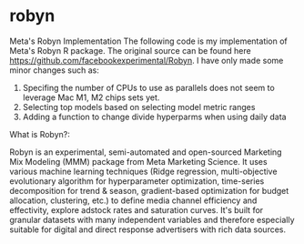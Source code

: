 # robyn
Meta's Robyn Implementation
The following code is my implementation of Meta's Robyn R package. The original source can be found here https://github.com/facebookexperimental/Robyn.
I have only made some minor changes such as:

1. Specifing the number of CPUs to use as parallels does not seem to leverage Mac M1, M2 chips sets yet. 
2. Selecting top models based on selecting model metric ranges
3. Adding a function to change divide hyperparms when using daily data

What is Robyn?: 

Robyn is an experimental, semi-automated and open-sourced Marketing Mix Modeling (MMM) package from Meta Marketing Science. It uses various machine learning techniques (Ridge regression, multi-objective evolutionary algorithm for hyperparameter optimization, time-series decomposition for trend & season, gradient-based optimization for budget allocation, clustering, etc.) to define media channel efficiency and effectivity, explore adstock rates and saturation curves. It's built for granular datasets with many independent variables and therefore especially suitable for digital and direct response advertisers with rich data sources.
